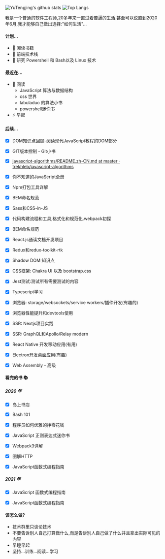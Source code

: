 ![YuTengjing's github stats](https://github-readme-stats.vercel.app/api?username=youyiqin&show_icons=true)
![Top Langs](https://github-readme-stats.vercel.app/api/top-langs/?username=youyiqin&layout=compact)



我是一个普通的软件工程师,20多年来一直过着苦逼的生活.甚至可以说直到2020年6月,我才能够自己做出选择:"如何生活"...



#### 计划...

- :book: 阅读书籍
- :dart: 前端技术栈
- :dart: 研究 Powershell 和 Bash以及 Linux 技术



#### 最近在...

- :book:  阅读
  - JavaScript 算法与数据结构
  - css 世界
  - labuladuo 的算法小书
  - powershell迷你书
- ⚡  早起



#### 后续...

- [x] DOM知识点回顾-阅读现代JavaScript教程的DOM部分
- [x] GIT版本控制 - Git小书
- [x] [javascript-algorithms/README.zh-CN.md at master · trekhleb/javascript-algorithms](https://github.com/trekhleb/javascript-algorithms/blob/master/README.zh-CN.md)
- [x] 你不知道的JavaScript全册
- [x] Npm打包工具详解
- [x] BEM命名规范
- [x] Sass和CSS-in-JS
- [x] 代码构建流程和工具,格式化和规范化.webpack初探
- [x] BEM命名规范
- [x] React.js通读文档开发项目
- [x] Redux和redux-toolkit-rtk
- [x] Shadow DOM 知识点
- [x] CSS框架: Chakra UI 以及 bootstrap.css
- [x] Jest测试:测试所有需要测试的内容
- [x] Typescript学习
- [x] 浏览器: storage/websockets/service workers/插件开发(有趣的)
- [x] 浏览器性能提升和devtools使用
- [x] SSR: Nextjs项目实践
- [x] SSR: GraphQL和Apollo/Relay modern
- [x] React Native 开发移动应用(有用)
- [x] Electron开发桌面应用(有趣)
- [x] Web Assembly - 高级




#### 看完的书 📚

##### 2020 年

- [x] 岛上书店
- [x] Bash 101
- [x] 程序员如何优雅的挣零花钱 
- [x] JavaScript 正则表达式迷你书 
- [x] Webpack3详解
- [x] 图解HTTP
- [x] JavaScript函数式编程指南



##### 2021 年

- [x] JavaScript 函数式编程指南 
- [x] JavaScript函数式编程指南





#### 该怎么做?

- 技术群里只谈论技术
- 不要告诉别人自己打算做什么,而是告诉别人自己做了什么并且拿出实际可见的内容
- 早睡早起
- 坚持...训练...阅读...学习
